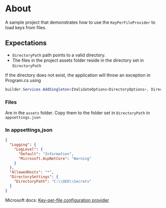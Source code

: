 ﻿# About

A sample project that demonstrates how to use the `KeyPerFileProvider` to load keys from files.

## Expectations

- `DirectoryPath` path points to a valid directory.
- The files in the project assets folder reside in the directory set in `DirectoryPath`

If the directory does not exist, the application will throw an exception in Program.cs using 

```csharp
builder.Services.AddSingleton<IValidateOptions<DirectoryOptions>, DirectoryOptionsValidator>();
```
### Files

Are in the `assets` folder. Copy them to the folder set in `DirectoryPath` in `appsettings.json`



### In appsettings,json

```json
{
  "Logging": {
    "LogLevel": {
      "Default": "Information",
      "Microsoft.AspNetCore": "Warning"
    }
  },
  "AllowedHosts": "*",
  "DirectorySettings": {
    "DirectoryPath": "C:\\OED\\Secrets"
  }
}
```

Microsoft docs: [Key-per-file configuration provider](https://learn.microsoft.com/en-us/aspnet/core/fundamentals/configuration/?view=aspnetcore-9.0#key-per-file-configuration-providers)